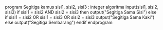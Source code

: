 program Segitiga
kamus
    sisi1, sisi2, sisi3 : integer
algoritma
    input(sisi1, sisi2, sisi3)
    if sisi1 = sisi2 AND sisi2 = sisi3  then
		output("Segitiga Sama Sisi")
	else if sisi1 = sisi2 OR sisi1 = sisi3 OR sisi2 = sisi3 
		output("Segitiga Sama Kaki")
	else
		output("Segitiga Sembarang")
	endif
endprogram
